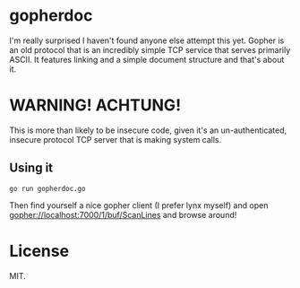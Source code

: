 # gopherdoc
I'm really surprised I haven't found anyone else attempt this yet. Gopher is an
old protocol that is an incredibly simple TCP service that serves primarily
ASCII. It features linking and a simple document structure and that's about it.

# WARNING! ACHTUNG!
This is more than likely to be insecure code, given it's an un-authenticated,
insecure protocol TCP server that is making system calls.

## Using it

`go run gopherdoc.go`

Then find yourself a nice gopher client (I prefer lynx myself) and open
[gopher://localhost:7000/1/buf/ScanLines](gopher://localhost:7000/1/buf/ScanLines)
and browse around!

# License
MIT.
